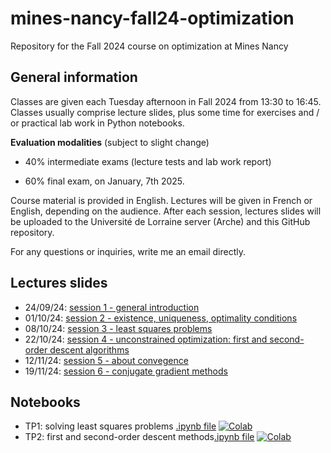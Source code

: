# mines-nancy-fall24-optimization
Repository for the Fall 2024 course on optimization at Mines Nancy

## General information 

Classes are given each Tuesday afternoon in Fall 2024 from 13:30 to 16:45. Classes usually comprise lecture slides, plus some time for exercises and / or practical lab work in Python notebooks.

**Evaluation modalities** (subject to slight change)

- 40% intermediate exams (lecture tests and lab work report)

- 60% final exam, on January, 7th 2025.

Course material is provided in English. Lectures will be given in French or English, depending on the audience. After each session, lectures slides will be uploaded to the Université de Lorraine server (Arche) and this GitHub repository.

For any questions or inquiries, write me an email directly.

## Lectures slides

- 24/09/24: [session 1 - general introduction](./lectures/session1.pdf)
- 01/10/24: [session 2 - existence, uniqueness, optimality conditions](./lectures/session2.pdf)
- 08/10/24: [session 3 - least squares problems](./lectures/session3.pdf)
- 22/10/24: [session 4 - unconstrained optimization: first and second-order descent algorithms](./lectures/session4.pdf)
- 12/11/24: [session 5 - about convegence](./lectures/session5.pdf)
- 19/11/24: [session 6 - conjugate gradient methods](./lectures/session6.pdf)

## Notebooks

- TP1: solving least squares problems [.ipynb file](https://github.com/jflamant/mines-nancy-fall24-optimization/blob/main/notebooks/TP1.ipynb) [![Colab](https://colab.research.google.com/assets/colab-badge.svg)](https://githubtocolab.com/jflamant/mines-nancy-fall24-optimization/blob/main/notebooks/TP1.ipynb)
- TP2: first and second-order descent methods[.ipynb file](https://github.com/jflamant/mines-nancy-fall24-optimization/blob/main/notebooks/TP2.ipynb) [![Colab](https://colab.research.google.com/assets/colab-badge.svg)](https://githubtocolab.com/jflamant/mines-nancy-fall24-optimization/blob/main/notebooks/TP2.ipynb)

